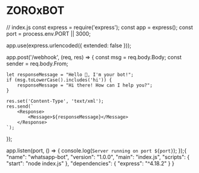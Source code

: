# ZOROxBOT
// index.js
const express = require('express');
const app = express();
const port = process.env.PORT || 3000;

app.use(express.urlencoded({ extended: false }));

app.post('/webhook', (req, res) => {
    const msg = req.body.Body;
    const sender = req.body.From;

    let responseMessage = "Hello 👋, I'm your bot!";
    if (msg.toLowerCase().includes('hi')) {
        responseMessage = "Hi there! How can I help you?";
    }

    res.set('Content-Type', 'text/xml');
    res.send(`
        <Response>
            <Message>${responseMessage}</Message>
        </Response>
    `);
});

app.listen(port, () => {
    console.log(`Server running on port ${port}`);
});{
  "name": "whatsapp-bot",
  "version": "1.0.0",
  "main": "index.js",
  "scripts": {
    "start": "node index.js"
  },
  "dependencies": {
    "express": "^4.18.2"
  }
}
